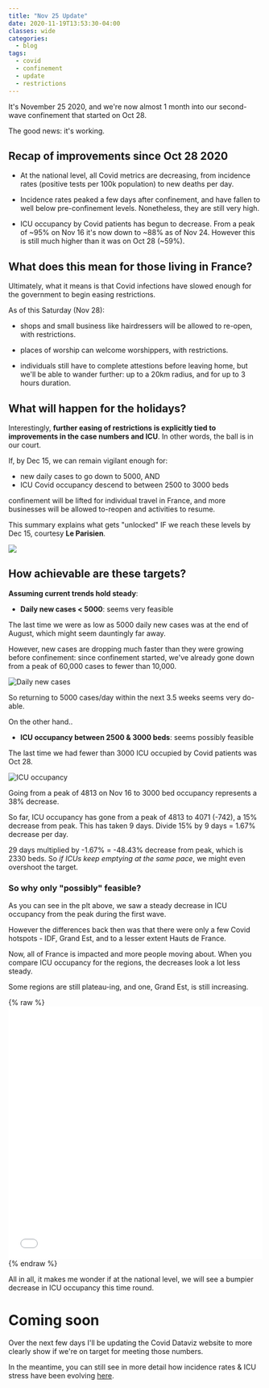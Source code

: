 ```yaml
---
title: "Nov 25 Update"
date: 2020-11-19T13:53:30-04:00
classes: wide
categories:
  - blog
tags:
  - covid
  - confinement
  - update
  - restrictions
---
```


It's November 25 2020, and we're now almost 1 month into our second-wave confinement that started on Oct 28.

The good news: it's working.

## Recap of improvements since Oct 28 2020

* At the national level, all Covid metrics are decreasing, from incidence rates (positive tests per 100k population) to new deaths per day.

* Incidence rates peaked a few days after confinement, and have fallen to well below pre-confinement levels. Nonetheless, they are still very high.

* ICU occupancy by Covid patients has begun to decrease. From a peak of ~95% on Nov 16 it's now down to ~88% as of Nov 24. However this is still much higher than it was on Oct 28 (~59%).

## What does this mean for those living in France?

Ultimately, what it means is that Covid infections have slowed enough for the government to begin easing restrictions.

As of this Saturday (Nov 28):

* shops and small business like hairdressers will be allowed to re-open, with restrictions.

* places of worship can welcome worshippers, with restrictions.

* individuals still have to complete attestions before leaving home, but we'll be able to wander further: up to a 20km radius, and for up to 3 hours duration.

## What will happen for the holidays?

Interestingly, **further easing of restrictions is explicitly tied to improvements in the case numbers and ICU**. In other words, the ball is in our court.

If, by Dec 15, we can remain vigilant enough for:

* new daily cases to go down to 5000, AND
* ICU Covid occupancy descend to between 2500 to 3000 beds

 confinement will be lifted for individual travel in France, and more businesses will be allowed to-reopen and activities to resume.

This summary explains what gets "unlocked" IF we reach these levels by Dec 15, courtesy __Le Parisien__.

![](https://www.leparisien.fr/resizer/caXjeCMfiIhZGQK8Nhk5YZX7AD8=/930x1280/cloudfront-eu-central-1.images.arcpublishing.com/leparisien/ZN2MVOVKF5YKH76WJ624ZYCUHE.jpg)

## How achievable are these targets?

**Assuming current trends hold steady**:

* **Daily new cases < 5000**: seems very feasible

The last time we were as low as 5000 daily new cases was at the end of August, which might seem dauntingly far away.

However, new cases are dropping much faster than they were growing before confinement: since confinement started, we've already gone down from a peak of 60,000 cases to fewer than 10,000.

![Daily new cases](../../assets/images/2020/nov25_dailyNewCases.png)

So returning to 5000 cases/day within the next 3.5 weeks seems very do-able.

On the other hand..

* **ICU occupancy between 2500 & 3000 beds**: seems possibly feasible

The last time we had fewer than 3000 ICU occupied by Covid patients was Oct 28.

![ICU occupancy](../../assets/images/2020/nov24_icuOcc.png)

Going from a peak of 4813 on Nov 16 to 3000 bed occupancy represents a 38% decrease.

So far, ICU occupancy has gone from a peak of 4813 to 4071 (-742), a 15% decrease from peak. This has taken 9 days. Divide 15% by 9 days = 1.67% decrease per day.

29 days multiplied by -1.67% = -48.43% decrease from peak, which is 2330 beds. So _if ICUs keep emptying at the same pace_, we might even overshoot the target.

### So why only "possibly" feasible?

As you can see in the plt above, we saw a steady decrease in ICU occupancy from the peak during the first wave.

However the differences back then was that there were only a few Covid hotspots - IDF, Grand Est, and to a lesser extent Hauts de France.

Now, all of France is impacted and more people moving about. When you compare ICU occupancy for the regions, the decreases look a lot less steady.

Some regions are still plateau-ing, and one, Grand Est, is still increasing.  

{% raw %}<iframe width="100%" height="500" frameborder="0" scrolling="no" src="//plotly.com/~limegimlet/525.embed?showlink=false"></iframe> {% endraw %}

All in all, it makes me wonder if at the national level, we will see a bumpier decrease in ICU occupancy this time round.

# Coming soon

Over the next few days I'll be updating the Covid Dataviz website to more clearly show if we're on target for meeting those numbers.

In the meantime, you can still see in more detail how incidence rates & ICU stress have been evolving [here](https://limegimlet.github.io/covid_dataviz).
